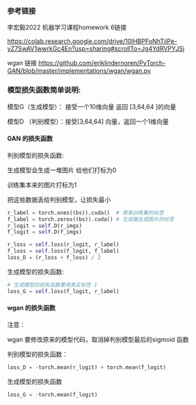 ### 参考链接

李宏毅2022 机器学习课程homework 6链接

https://colab.research.google.com/drive/10lHBPFoNhTiiPe-yZ7SwAV1wwrkGc4En?usp=sharing#scrollTo=Jg4YdRVPYJSj

wgan 链接
https://github.com/eriklindernoren/PyTorch-GAN/blob/master/implementations/wgan/wgan.py





### 模型损失函数简单说明:

模型G（生成模型）： 接受一个10维向量  返回 [3,64,64 ]的向量

模型D （判别模型）：接受[3,64,64] 向量，返回一个1维向量



#### GAN 的损失函数

判别模型的损失函数:

生成模型会生成一堆图片  给他们打标为0

训练集本来的图片打标为1 

把这些数据丢给判别模型，让损失最小

```python
r_label = torch.ones((bs)).cuda()  # 原来训练集的标签
f_label = torch.zeros((bs)).cuda() # 生成器生成图片的标签
r_logit = self.D(r_imgs)
f_logit = self.D(f_imgs)

r_loss = self.loss(r_logit, r_label)
f_loss = self.loss(f_logit, f_label)
loss_D = (r_loss + f_loss) / 2
```

生成模型的损失函数:

```python
# 生成模型的损失函数要用真实标签 1
loss_G = self.loss(f_logit, r_label)
```

#### wgan 的损失函数

注意：

wgan 要修改原来的模型代码，取消掉判别模型最后的sigmoid 函数

判别模型的损失函数：

```python
loss_D = -torch.mean(r_logit) + torch.mean(f_logit)
```

生成模型的损失函数

```python
loss_G = -torch.mean(f_logit)
```

